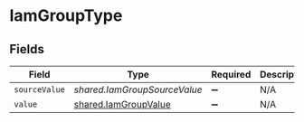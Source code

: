 # IamGroupType


## Fields

| Field                                                               | Type                                                                | Required                                                            | Description                                                         | Example                                                             |
| ------------------------------------------------------------------- | ------------------------------------------------------------------- | ------------------------------------------------------------------- | ------------------------------------------------------------------- | ------------------------------------------------------------------- |
| `sourceValue`                                                       | *shared.IamGroupSourceValue*                                        | :heavy_minus_sign:                                                  | N/A                                                                 |                                                                     |
| `value`                                                             | [shared.IamGroupValue](../../../sdk/models/shared/iamgroupvalue.md) | :heavy_minus_sign:                                                  | N/A                                                                 | team                                                                |
